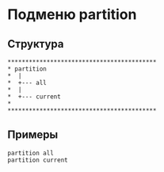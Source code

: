 # Подменю partition

## Структура

```
******************************************
* partition
*  |
*  +--- all
*  |
*  +--- current
*
******************************************
```

## Примеры

```
partition all
partition current

```
